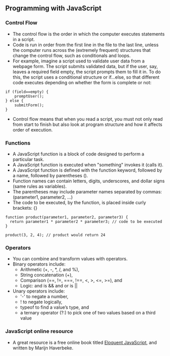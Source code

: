 ## Programming with JavaScript

### Control Flow

* The control flow is the order in which the computer executes statements in a script.
* Code is run in order from the first line in the file to the last line, unless the computer runs across the (extremely frequent) structures that change the control flow, such as conditionals and loops.
* For example, imagine a script used to validate user data from a webpage form. The script submits validated data, but if the user, say, leaves a required field empty, the script prompts them to fill it in. To do this, the script uses a conditional structure or if...else, so that different code executes depending on whether the form is complete or not:

```
if (field==empty) {
    promptUser();
} else {
    submitForm();
}
```
* Control flow means that when you read a script, you must not only read from start to finish but also look at program structure and how it affects order of execution.
  
### Functions

* A JavaScript function is a block of code designed to perform a particular task.
* A JavaScript function is executed when "something" invokes it (calls it).
* A JavaScript function is defined with the function keyword, followed by a name, followed by parentheses ().
* Function names can contain letters, digits, underscores, and dollar signs (same rules as variables).
* The parentheses may include parameter names separated by commas: (parameter1, parameter2, ...)
* The code to be executed, by the function, is placed inside curly brackets: {}

```
function product(parameter1, parameter2, parameter3) {
  return parameter1 * parameter2 * parameter3; // code to be executed
}

product(3, 2, 4); // product would return 24
```

### Operators

* You can combine and transform values with operators. 
* Binary operators include:
  * Arithmetic (+, -, *, /, and %), 
  * String concatenation (+), 
  * Comparison (==, !=, ===, !==, <, >, <=, >=), and
  * Logic: and is && and or is &#124;&#124;
* Unary operators include:
  * '-' to negate a number,
  * ! to negate logically,  
  * typeof to find a value’s type, and
  * a ternary operator (?:) to pick one of two values based on a third value

### JavaScript online resource

* A great resource is a free online book titled [Eloquent JavaScript](https://eloquentjavascript.net/), and written by Marijn Haverbeke.
